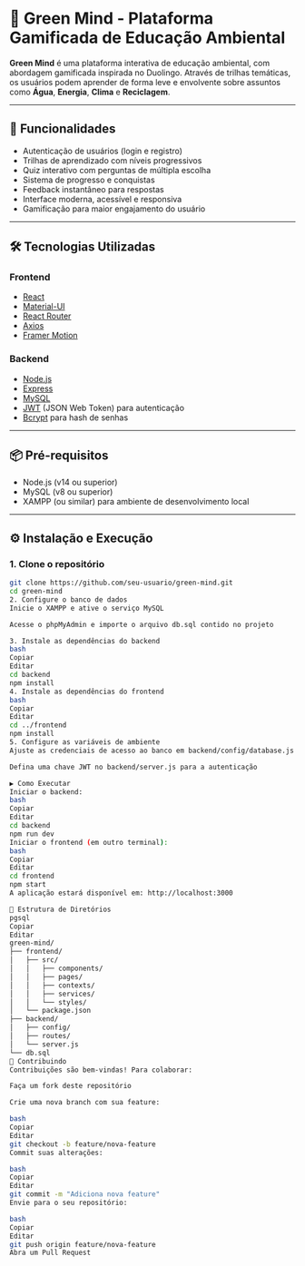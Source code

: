 # 🌱 Green Mind - Plataforma Gamificada de Educação Ambiental

**Green Mind** é uma plataforma interativa de educação ambiental, com abordagem gamificada inspirada no Duolingo. Através de trilhas temáticas, os usuários podem aprender de forma leve e envolvente sobre assuntos como **Água**, **Energia**, **Clima** e **Reciclagem**.

---

## 🚀 Funcionalidades

- Autenticação de usuários (login e registro)
- Trilhas de aprendizado com níveis progressivos
- Quiz interativo com perguntas de múltipla escolha
- Sistema de progresso e conquistas
- Feedback instantâneo para respostas
- Interface moderna, acessível e responsiva
- Gamificação para maior engajamento do usuário

---

## 🛠️ Tecnologias Utilizadas

### Frontend
- [React](https://reactjs.org/)
- [Material-UI](https://mui.com/)
- [React Router](https://reactrouter.com/)
- [Axios](https://axios-http.com/)
- [Framer Motion](https://www.framer.com/motion/)

### Backend
- [Node.js](https://nodejs.org/)
- [Express](https://expressjs.com/)
- [MySQL](https://www.mysql.com/)
- [JWT](https://jwt.io/) (JSON Web Token) para autenticação
- [Bcrypt](https://github.com/kelektiv/node.bcrypt.js) para hash de senhas

---

## 📦 Pré-requisitos

- Node.js (v14 ou superior)
- MySQL (v8 ou superior)
- XAMPP (ou similar) para ambiente de desenvolvimento local

---

## ⚙️ Instalação e Execução

### 1. Clone o repositório
```bash
git clone https://github.com/seu-usuario/green-mind.git
cd green-mind
2. Configure o banco de dados
Inicie o XAMPP e ative o serviço MySQL

Acesse o phpMyAdmin e importe o arquivo db.sql contido no projeto

3. Instale as dependências do backend
bash
Copiar
Editar
cd backend
npm install
4. Instale as dependências do frontend
bash
Copiar
Editar
cd ../frontend
npm install
5. Configure as variáveis de ambiente
Ajuste as credenciais de acesso ao banco em backend/config/database.js

Defina uma chave JWT no backend/server.js para a autenticação

▶️ Como Executar
Iniciar o backend:
bash
Copiar
Editar
cd backend
npm run dev
Iniciar o frontend (em outro terminal):
bash
Copiar
Editar
cd frontend
npm start
A aplicação estará disponível em: http://localhost:3000

📁 Estrutura de Diretórios
pgsql
Copiar
Editar
green-mind/
├── frontend/
│   ├── src/
│   │   ├── components/
│   │   ├── pages/
│   │   ├── contexts/
│   │   ├── services/
│   │   └── styles/
│   └── package.json
├── backend/
│   ├── config/
│   ├── routes/
│   └── server.js
└── db.sql
🤝 Contribuindo
Contribuições são bem-vindas! Para colaborar:

Faça um fork deste repositório

Crie uma nova branch com sua feature:

bash
Copiar
Editar
git checkout -b feature/nova-feature
Commit suas alterações:

bash
Copiar
Editar
git commit -m "Adiciona nova feature"
Envie para o seu repositório:

bash
Copiar
Editar
git push origin feature/nova-feature
Abra um Pull Request